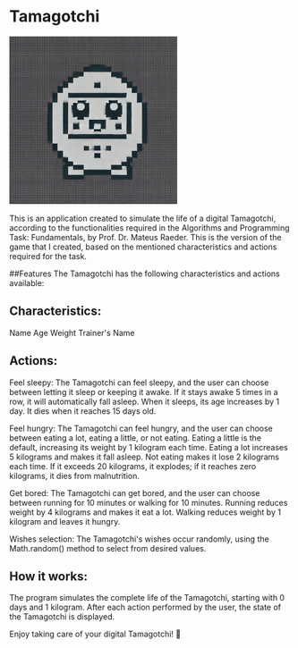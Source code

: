 # Tamagotchi

<img src="https://github.com/Eskeminha/Tamagotchi/blob/bd4ddab27e3338f705c98507d88cdb356b1c966a/TamagotchiLogo.jpg" alt="Tamagotchi Logo" width="300">

This is an application created to simulate the life of a digital Tamagotchi, according to the functionalities required in the Algorithms and Programming Task: Fundamentals, by Prof. Dr. Mateus Raeder. This is the version of the game that I created, based on the mentioned characteristics and actions required for the task.

##Features
The Tamagotchi has the following characteristics and actions available:

## Characteristics:

Name
Age
Weight
Trainer's Name

## Actions:
Feel sleepy: The Tamagotchi can feel sleepy, and the user can choose between letting it sleep or keeping it awake. If it stays awake 5 times in a row, it will automatically fall asleep. When it sleeps, its age increases by 1 day. It dies when it reaches 15 days old.

Feel hungry: The Tamagotchi can feel hungry, and the user can choose between eating a lot, eating a little, or not eating. Eating a little is the default, increasing its weight by 1 kilogram each time. Eating a lot increases 5 kilograms and makes it fall asleep. Not eating makes it lose 2 kilograms each time. If it exceeds 20 kilograms, it explodes; if it reaches zero kilograms, it dies from malnutrition.

Get bored: The Tamagotchi can get bored, and the user can choose between running for 10 minutes or walking for 10 minutes. Running reduces weight by 4 kilograms and makes it eat a lot. Walking reduces weight by 1 kilogram and leaves it hungry.

Wishes selection:
The Tamagotchi's wishes occur randomly, using the Math.random() method to select from desired values.

## How it works:
The program simulates the complete life of the Tamagotchi, starting with 0 days and 1 kilogram. After each action performed by the user, the state of the Tamagotchi is displayed.

Enjoy taking care of your digital Tamagotchi! 🐾

